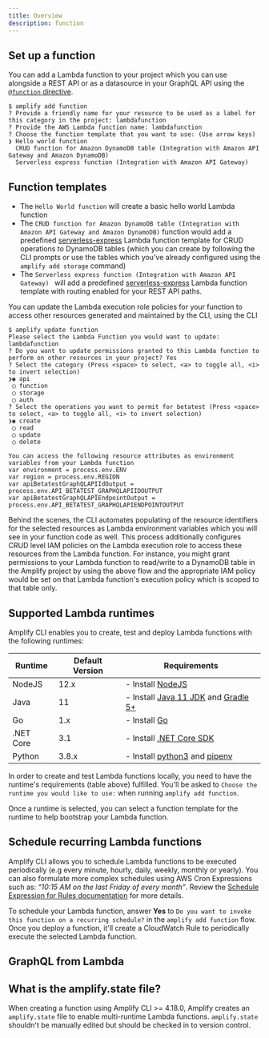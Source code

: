 ```yaml
---
title: Overview
description: function
---
```


## Set up a function

You can add a Lambda function to your project which you can use alongside a REST API or as a datasource in your GraphQL API using the [`@function` directive](~/cli/graphql-transformer/directives.md#function). 

```console
$ amplify add function
? Provide a friendly name for your resource to be used as a label for this category in the project: lambdafunction
? Provide the AWS Lambda function name: lambdafunction
? Choose the function template that you want to use: (Use arrow keys)
❯ Hello world function
  CRUD function for Amazon DynamoDB table (Integration with Amazon API Gateway and Amazon DynamoDB)
  Serverless express function (Integration with Amazon API Gateway)
```

## Function templates

* The `Hello World function` will create a basic hello world Lambda function
* The `CRUD function for Amazon DynamoDB table (Integration with Amazon API Gateway and Amazon DynamoDB)` function would add a predefined [serverless-express](https://github.com/awslabs/aws-serverless-express) Lambda function template for CRUD operations to DynamoDB tables (which you can create by following the CLI prompts or use the tables which you've already configured using the `amplify add storage` command)
* The `Serverless express function (Integration with Amazon API Gateway) ` will add a predefined [serverless-express](https://github.com/awslabs/aws-serverless-express) Lambda function template with routing enabled for your REST API paths.

You can update the Lambda execution role policies for your function to access other resources generated and maintained by the CLI, using the CLI

```console
$ amplify update function
Please select the Lambda Function you would want to update: lambdafunction
? Do you want to update permissions granted to this Lambda function to perform on other resources in your project? Yes
? Select the category (Press <space> to select, <a> to toggle all, <i> to invert selection)
❯◉ api
 ◯ function
 ◯ storage
 ◯ auth
? Select the operations you want to permit for betatest (Press <space> to select, <a> to toggle all, <i> to invert selection)
❯◉ create
 ◯ read
 ◯ update
 ◯ delete

You can access the following resource attributes as environment variables from your Lambda function
var environment = process.env.ENV
var region = process.env.REGION
var apiBetatestGraphQLAPIIdOutput = process.env.API_BETATEST_GRAPHQLAPIIDOUTPUT
var apiBetatestGraphQLAPIEndpointOutput = process.env.API_BETATEST_GRAPHQLAPIENDPOINTOUTPUT
```

Behind the scenes, the CLI automates populating of the resource identifiers for the selected resources as Lambda environment variables which you will see in your function code as well. This process additionally configures CRUD level IAM policies on the Lambda execution role to access these resources from the Lambda function. For instance, you might grant permissions to your Lambda function to read/write to a DynamoDB table in the Amplify project by using the above flow and the appropriate IAM policy would be set on that Lambda function's execution policy which is scoped to that table only.

## Supported Lambda runtimes

Amplify CLI enables you to create, test and deploy Lambda functions with the following runtimes: 

|Runtime|Default Version|Requirements|
|-------|-----------------|------------|
|NodeJS |12.x|- Install [NodeJS](https://nodejs.org/en/)|
|Java   |11|- Install [Java 11 JDK](https://docs.aws.amazon.com/corretto/latest/corretto-11-ug/downloads-list.html) and [Gradle 5+](https://docs.gradle.org/current/userguide/installation.html)|
|Go     |1.x|- Install [Go](https://golang.org/doc/install)|
|.NET Core|3.1|- Install [.NET Core SDK](https://docs.microsoft.com/en-us/dotnet/core/install/sdk)|
|Python |3.8.x|- Install [python3](https://www.python.org/downloads/) and [pipenv](https://pypi.org/project/pipenv/)|

In order to create and test Lambda functions locally, you need to have the runtime's requirements (table above) fulfilled. You'll be asked to `Choose the runtime you would like to use:` when running `amplify add function`.

Once a runtime is selected, you can select a function template for the runtime to help bootstrap your Lambda function. 

## Schedule recurring Lambda functions

Amplify CLI allows you to schedule Lambda functions to be executed periodically (e.g every minute, hourly, daily, weekly, monthly or yearly). You can also formulate more complex schedules using AWS Cron Expressions such as: *“10:15 AM on the last Friday of every month”*. Review the [Schedule Expression for Rules documentation](https://docs.aws.amazon.com/AmazonCloudWatch/latest/events/ScheduledEvents.html#CronExpressions) for more details. 

To schedule your Lambda function, answer **Yes** to `Do you want to invoke this function on a recurring schedule?` in the `amplify add function` flow. Once you deploy a function, it'll create a CloudWatch Rule to periodically execute the selected Lambda function.

## GraphQL from Lambda

<inline-fragment src="~/lib/graphqlapi/fragments/graphql-from-node.md"></inline-fragment>

## What is the amplify.state file?
When creating a function using Amplify CLI >= 4.18.0, Amplify creates an `amplify.state` file to enable multi-runtime Lambda functions. `amplify.state` shouldn't be manually edited but should be checked in to version control.

